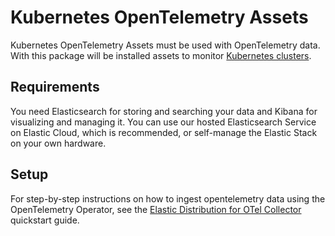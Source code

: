 # Kubernetes OpenTelemetry Assets

Kubernetes OpenTelemetry Assets must be used with OpenTelemetry data. With this package will be installed assets to monitor [Kubernetes clusters](https://kubernetes.io/).

## Requirements

You need Elasticsearch for storing and searching your data and Kibana for visualizing and managing it.
You can use our hosted Elasticsearch Service on Elastic Cloud, which is recommended, or self-manage the Elastic Stack on your own hardware.

## Setup

For step-by-step instructions on how to ingest opentelemetry data using the OpenTelemetry Operator, see the
[Elastic Distribution for OTel Collector](https://elastic.github.io/opentelemetry/quickstart/index) quickstart guide.

